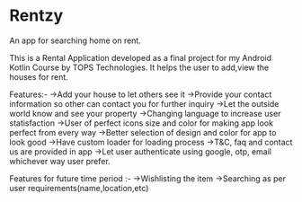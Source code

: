 # Rentzy
An app for searching home on rent.

This is a Rental Application developed as a final project for my Android Kotlin Course by TOPS Technologies.
It helps the user to add,view the houses for rent.

Features:-
->Add your house to let others see it
->Provide your contact information so other can contact you for further inquiry
->Let the outside world know and see your property
->Changing language to increase user statisfaction
->User of perfect icons size and color for making app look perfect from every way
->Better selection of design and color for app to look good
->Have custom loader for loading process
->T&C, faq and contact us are provided in app
->Let user authenticate using google, otp, email whichever way user prefer.

Features for future time period :-
->Wishlisting the item
->Searching as per user requirements(name,location,etc)
